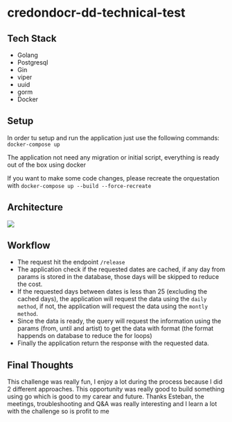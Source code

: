 # credondocr-dd-technical-test


## Tech Stack
- Golang 
- Postgresql
- Gin
- viper
- uuid
- gorm
- Docker

## Setup
In order tu setup and run the application just use the following commands:
`docker-compose up`

The application not need any migration or initial script, everything is ready out of the box using docker

If you want to make some code changes, please recreate the orquestation with `docker-compose up --build --force-recreate`

## Architecture
![](https://i.imgur.com/Wdv8do7.png)
## Workflow

- The request hit the endpoint `/release`
- The application check if the requested dates are cached, if any day from params is stored in the database, those days will be skipped to reduce the cost.
- If the requested days between dates is less than 25 (excluding the cached days), the application will request the data using the `daily method`, if not, the application will request the data using the `montly method`.
- Since the data is ready, the query will request the information using the params (from, until and artist) to get the data with format (the format happends on database to reduce the for loops)
- Finally the application return the response with the requested data.


## Final Thoughts
This challenge was really fun, I enjoy a lot during the process because I did 2 different approaches. This opportunity was really good to build something using go which is good to my carear and future.
Thanks Esteban, the meetings, troubleshooting and Q&A was really interesting and I learn a lot with the challenge so is profit to me